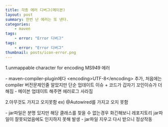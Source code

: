 ```yaml
---
title: 각종 에러 디버그(메이븐)
layout: post
summary: 한번 난 에러는 또 낸다.
categories: 
    - maven
tags: 
    - error: "Error 디버그"
tags: 
    - error: "Error 디버그"
thumbnail: posts/icon-error.png
---
```

<p class="text-danger bold-text">1.unmappable character for encoding MS949 에러</p>
 - maven-compiler-plugin에다 &lt;encoding>UTF-8&lt;/encoding> 추가, 처음에는 compiler 버전문제인줄 알았지만 단순 업데이트 이슈 + 코드가 갑자기 꼬인이슈가 더해짐
 - 메이븐 업데이트 해주면 에러로그  사라짐

<p class="text-danger bold-text">2.아무것도 가지고 오지못함 ex) @Autowired를 가지고 오지 못함</p>
 - jar파일은 분명 있지만 해당 클래스를 찾을 수 없는경우 화긴해보니 레포지토리 jar파일이 잘못되었음에도 인지하지 못해 발생
 - jar파일 지우고 다시 받으니 정상작동